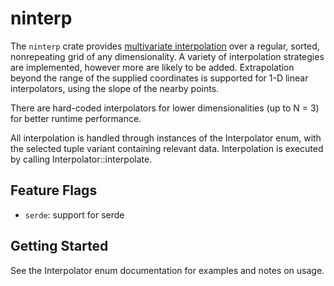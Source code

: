 # ninterp

The `ninterp` crate provides [multivariate interpolation](https://en.wikipedia.org/wiki/Multivariate_interpolation#Regular_grid) over a regular, sorted, nonrepeating grid of any dimensionality. A variety of interpolation strategies are implemented, however more are likely to be added. Extrapolation beyond the range of the supplied coordinates is supported for 1-D linear interpolators, using the slope of the nearby points.

There are hard-coded interpolators for lower dimensionalities (up to N = 3) for better runtime performance.

All interpolation is handled through instances of the Interpolator enum, with the selected tuple variant containing relevant data. Interpolation is executed by calling Interpolator::interpolate.

## Feature Flags
- `serde`: support for serde

## Getting Started

See the Interpolator enum documentation for examples and notes on usage.
